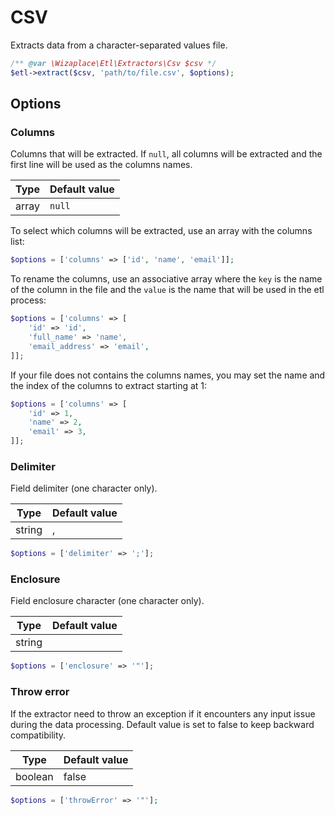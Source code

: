# CSV

Extracts data from a character-separated values file.

```php
/** @var \Wizaplace\Etl\Extractors\Csv $csv */
$etl->extract($csv, 'path/to/file.csv', $options);
```

## Options

### Columns

Columns that will be extracted. If `null`, all columns will be extracted and the first line will be used as the columns names.

| Type  | Default value |
|-------|---------------|
| array | `null`        |

To select which columns will be extracted, use an array with the columns list:

```php
$options = ['columns' => ['id', 'name', 'email']];
```

To rename the columns, use an associative array where the `key` is the name of the column in the file and the `value` is the name that will be used in the etl process:

```php
$options = ['columns' => [
    'id' => 'id',
    'full_name' => 'name',
    'email_address' => 'email',
]];
```

If your file does not contains the columns names, you may set the name and the index of the columns to extract starting at 1:

```php
$options = ['columns' => [
    'id' => 1,
    'name' => 2,
    'email' => 3,
]];
```

### Delimiter

Field delimiter (one character only).

| Type   | Default value |
|--------|---------------|
| string | ,             |

```php
$options = ['delimiter' => ';'];
```

### Enclosure

Field enclosure character (one character only).

| Type   | Default value |
|--------|---------------|
| string |               |

```php
$options = ['enclosure' => '"'];
```

### Throw error

If the extractor need to throw an exception if it
encounters any input issue during the data processing. Default value
is set to false to keep backward compatibility.

| Type    | Default value |
|---------|---------------|
| boolean | false         |

```php
$options = ['throwError' => '"'];
```
